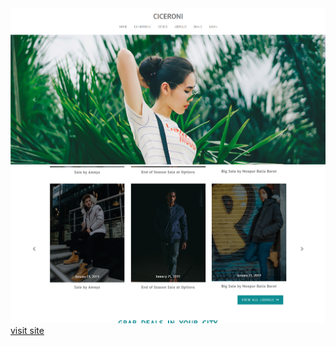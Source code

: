<img src="images/screenshot-ciceroni-clone.netlify.com-2019.02.18-15-26-56.png">
<img src="images/screenshot-ciceroni-clone.netlify.com-2019.02.18-15-27-43.png">
<a href="https://ciceroni-clone.netlify.com/">visit site</a>
